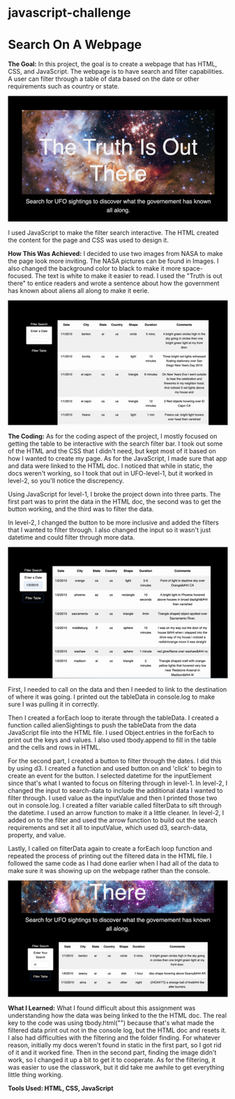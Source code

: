 # javascript-challenge
<h1>Search On A Webpage</h1>

<strong>The Goal:</strong> 
In this project, the goal is to create a webpage that has HTML, CSS, and JavaScript. The webpage is to have search and filter capabilities. A user can filter through a table of data based on the date or other requirements such as country or state.

![HTML/CSS design](https://github.com/EmmaLimoli/javascript-challenge/blob/master/UFO-level-1/images/Screen%20Shot%202020-09-16%20at%202.43.49%20PM.png)

I used JavaScript to make the filter search interactive. The HTML created the content for the page and CSS was used to design it. 

<strong>How This Was Achieved:</strong>
I decided to use two images from NASA to make the page look more inviting. The NASA pictures can be found in Images. I also changed the background color to black to make it more space-focused. The text is white to make it easier to read. I used the "Truth is out there" to entice readers and wrote a sentence about how the government has known about aliens all along to make it eerie.

![filter search](https://github.com/EmmaLimoli/javascript-challenge/blob/master/UFO-level-1/images/Screen%20Shot%202020-09-16%20at%202.44.12%20PM.png)

<strong>The Coding:</strong>
As for the coding aspect of the project, I mostly focused on getting the table to be interactive with the search filter bar. I took out some of the HTML and the CSS that I didn't need, but kept most of it based on how I wanted to create my page. As for the JavaScript, I made sure that app and data were linked to the HTML doc. I noticed that while in static, the docs weren't working, so I took that out in UFO-level-1, but it worked in level-2, so you'll notice the discrepency.

Using JavaScript for level-1, I broke the project down into three parts. The first part was to print the data in the HTML doc, the second was to get the button working, and the third was to filter the data. 

In level-2, I changed the button to be more inclusive and added the filters that I wanted to filter through. I also changed the input so it wasn't just datetime and could filter through more data.

![filter through dates](https://github.com/EmmaLimoli/javascript-challenge/blob/master/UFO-level-1/images/Screen%20Shot%202020-09-16%20at%202.44.32%20PM.png)

First, I needed to call on the data and then I needed to link to the destination of where it was going. I printed out the tableData in console.log to make sure I was pulling it in correctly.

Then I created a forEach loop to iterate through the tableData. I created a function called alienSightings to push the tableData from the data JavaScript file into the HTML file. I used Object.entries in the forEach to print out the keys and values. I also used tbody.append to fill in the table and the cells and rows in HTML.

For the second part, I created a button to filter through the dates. I did this by using d3. I created a function and used button.on and 'click' to begin to create an event for the button. I selected datetime for the inputElement since that's what I wanted to focus on filtering through in level-1. In level-2, I changed the input to search-data to include the additional data I wanted to filter through. I used value as the inputValue and then I printed those two out in console.log. I created a filter variable called filterData to sift through the datetime.  I used an arrow function to make it a little cleaner. In level-2, I added on to the filter and used the arrow function to build out the search requirements and set it all to inputValue, which used d3, search-data, property, and value.

Lastly, I called on filterData again to create a forEach loop function and repeated the process of printing out the filtered data in the HTML file. I followed the same code as I had done earlier when I had all of the data to make sure it was showing up on the webpage rather than the console. 

![filter through everything](https://github.com/EmmaLimoli/javascript-challenge/blob/master/UFO-level-2/images/Screen%20Shot%202020-09-18%20at%209.47.26%20AM.png)

<strong>What I Learned:</strong>
What I found difficult about this assignment was understanding how the data was being linked to the the HTML doc. The real key to the code was using tbody.html("") because that's what made the filtered data print out not in the console log, but the HTML doc and resets it. I also had difficulties with the filtering and the folder finding. For whatever reason, initially my docs weren't found in static in the first part, so I got rid of it and it worked fine. Then in the second part, finding the image didn't work, so I changed it up a bit to get it to cooperate. As for the filtering, it was easier to use the classwork, but it did take me awhile to get everything little thing working. 

<strong>Tools Used: HTML, CSS, JavaScript</strong>

